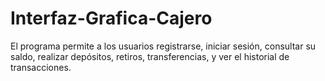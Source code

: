 # Interfaz-Grafica-Cajero
El programa permite a los usuarios registrarse, iniciar sesión, consultar su saldo, realizar depósitos, retiros, transferencias, y ver el historial de transacciones.
